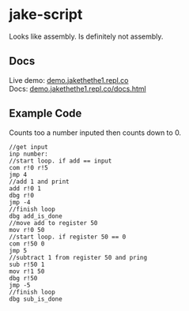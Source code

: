 # jake-script
Looks like assembly. Is definitely not assembly.  

## Docs
Live demo: <a href="https://demo.jakethethe1.repl.co/" target="_blank">demo.jakethethe1.repl.co</a>  
Docs: <a href="https://demo.jakethethe1.repl.co/docs.html" target="_blank">demo.jakethethe1.repl.co/docs.html</a>

## Example Code
Counts too a number inputed then counts down to 0.
```
//get input
inp number:
//start loop. if add == input
com r!0 r!5
jmp 4
//add 1 and print
add r!0 1
dbg r!0
jmp -4
//finish loop
dbg add_is_done
//move add to register 50
mov r!0 50
//start loop. if register 50 == 0
com r!50 0
jmp 5
//subtract 1 from register 50 and pring
sub r!50 1
mov r!1 50
dbg r!50
jmp -5
//finish loop
dbg sub_is_done
```
